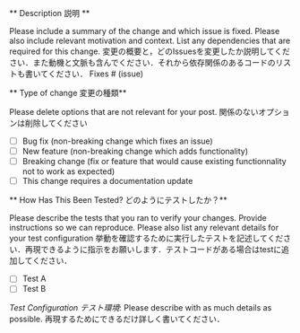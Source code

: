 ** Description 説明 **

Please include a summary of the change and which issue is fixed. Please also include relevant motivation and context. List any dependencies that are required for this change.
変更の概要と，どのIssuesを変更したか説明してください．また動機と文脈も含んでください．それから依存関係のあるコードのリストも書いてください．
Fixes # (issue)


** Type of change 変更の種類**

Please delete options that are not relevant for your post.
関係のないオプションは削除してください

- [ ] Bug fix (non-breaking change which fixes an issue)
- [ ] New feature (non-breaking change which adds functionality)
- [ ] Breaking change (fix or feature that would cause existing functionnality not to work as expected)
- [ ] This change requires a documentation update

** How Has This Been Tested? どのようにテストしたか？**

Please describe the tests that you ran to verify your changes. Provide instructions so we can reproduce. Please also list any relevant details for your test configuration
挙動を確認するために実行したテストを記述してください．再現できるように指示をお願いします．テストコードがある場合はtestに追加してください．

- [ ] Test A
- [ ] Test B

*Test Configuration テスト環境*:
Please describe with as much details as possible.
再現するためにできるだけ詳しく書いてください．

